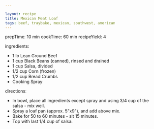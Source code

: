 ```yaml
---

layout: recipe
title: Mexican Meat Loaf
tags: beef, traybake, mexican, southwest, american
---
```



prepTime: 10 min
cookTime: 60 min
recipeYield: 4

ingredients:
- 1 lb Lean Ground Beef
- 1 cup Black Beans (canned), rinsed and drained
- 1 cup Salsa, divided
- 1/2 cup Corn (frozen)
- 1/2 cup Bread Crumbs
- Cooking Spray

directions:
- In bowl, place all ingredients except spray and using 3/4 cup of the salsa - mix well.
- Spray a loaf pan (approx. 5"x9"), and add above mix.
- Bake for 50 to 60 minutes - sit 15 minutes.
- Top with last 1/4 cup of salsa.
